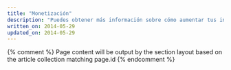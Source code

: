 ```yaml
---
title: "Monetización"
description: "Puedes obtener más información sobre cómo aumentar tus ingresos en cualquier dispositivo. Mejora la experiencia del usuario y recibe dinero a cambio."
written_on: 2014-05-29
updated_on: 2014-05-29
---
```


{% comment %}
Page content will be output by the section layout based on the article collection matching page.id
{% endcomment %}


